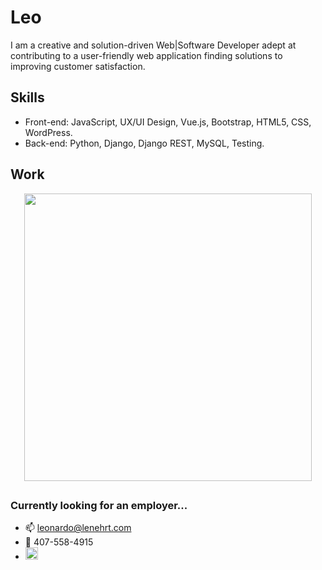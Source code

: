 # Leo
I am a creative and solution-driven Web|Software Developer adept at contributing to a user-friendly web application finding solutions to improving customer satisfaction.

## Skills
* Front-end: JavaScript, UX/UI Design, Vue.js, Bootstrap, HTML5, CSS, WordPress.
* Back-end: Python, Django, Django REST, MySQL, Testing.

## Work

<p align="center">
  <img width="460" height="auto" src="https://github.com/lenehrt/CCC-Crypto-Portfolio/blob/main/CCC/CryptoWalletSite/static/images/CryptoPorfolio.gif">
</p>

## 

### Currently looking for an employer...

- 📫 leonardo@lenehrt.com
- 📲 407-558-4915
- [<img src='https://cdn.jsdelivr.net/npm/simple-icons@3.0.1/icons/linkedin.svg' alt='linkedin' height='20'>](https://www.linkedin.com/in/lenehrt/)
